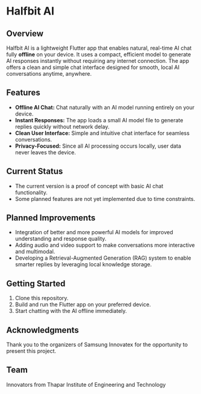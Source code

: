 # Halfbit AI

## Overview
Halfbit AI is a lightweight Flutter app that enables natural, real-time AI chat fully **offline** on your device. It uses a compact, efficient model to generate AI responses instantly without requiring any internet connection. The app offers a clean and simple chat interface designed for smooth, local AI conversations anytime, anywhere.

## Features
- **Offline AI Chat:** Chat naturally with an AI model running entirely on your device.
- **Instant Responses:** The app loads a small AI model file to generate replies quickly without network delay.
- **Clean User Interface:** Simple and intuitive chat interface for seamless conversations.
- **Privacy-Focused:** Since all AI processing occurs locally, user data never leaves the device.

## Current Status
- The current version is a proof of concept with basic AI chat functionality.
- Some planned features are not yet implemented due to time constraints.

## Planned Improvements
- Integration of better and more powerful AI models for improved understanding and response quality.
- Adding audio and video support to make conversations more interactive and multimodal.
- Developing a Retrieval-Augmented Generation (RAG) system to enable smarter replies by leveraging local knowledge storage.

## Getting Started
1. Clone this repository.
2. Build and run the Flutter app on your preferred device.
3. Start chatting with the AI offline immediately.

## Acknowledgments
Thank you to the organizers of Samsung Innovatex for the opportunity to present this project.

## Team
Innovators from Thapar Institute of Engineering and Technology
